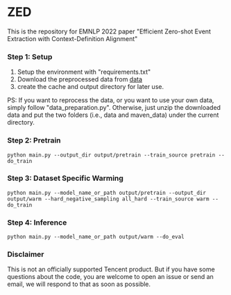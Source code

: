 # ZED
This is the repository for EMNLP 2022 paper "Efficient Zero-shot Event Extraction with Context-Definition Alignment"


### Step 1: Setup
1. Setup the environment with "requirements.txt"
2. Download the preprocessed data from [data](https://hkustconnect-my.sharepoint.com/:u:/g/personal/hzhangal_connect_ust_hk/Ea_-vqi24kpGko03HLKjawsBhILB5Ol0KeTMCalwaGx69A?e=cLoczZ)
3. create the cache and output directory for later use.

PS: If you want to reprocess the data, or you want to use your own data, simply follow "data_preparation.py". Otherwise, just unzip the downloaded data and put the two folders (i.e., data and maven_data) under the current directory.

### Step 2: Pretrain

```
python main.py --output_dir output/pretrain --train_source pretrain --do_train
```

### Step 3: Dataset Specific Warming

```
python main.py --model_name_or_path output/pretrain --output_dir output/warm --hard_negative_sampling all_hard --train_source warm --do_train
```

### Step 4: Inference

```
python main.py --model_name_or_path output/warm --do_eval
```

### Disclaimer
This is not an officially supported Tencent product. But if you have some questions about the code, you are welcome to open an issue or send an email, we will respond to that as soon as possible.
